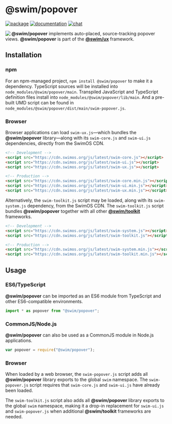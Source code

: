 # @swim/popover

[![package](https://img.shields.io/npm/v/@swim/popover.svg)](https://www.npmjs.com/package/@swim/popover)
[![documentation](https://img.shields.io/badge/doc-TypeDoc-blue.svg)](https://docs.swimos.org/js/latest/modules/_swim_popover.html)
[![chat](https://img.shields.io/badge/chat-Gitter-green.svg)](https://gitter.im/swimos/community)

<a href="https://www.swimos.org"><img src="https://docs.swimos.org/readme/marlin-blue.svg" align="left"></a>

**@swim/popover** implements auto-placed, source-tracking popover views.
**@swim/popover** is part of the
[**@swim/ux**](https://github.com/swimos/swim/tree/master/swim-toolkit-js/swim-ux-js/@swim/ux) framework.

## Installation

### npm

For an npm-managed project, `npm install @swim/popover` to make it a dependency.
TypeScript sources will be installed into `node_modules/@swim/popover/main`.
Transpiled JavaScript and TypeScript definition files install into
`node_modules/@swim/popover/lib/main`.  And a pre-built UMD script can
be found in `node_modules/@swim/popover/dist/main/swim-popover.js`.

### Browser

Browser applications can load `swim-ux.js`—which bundles the **@swim/popover**
library—along with its `swim-core.js` and `swim-ui.js` dependencies, directly
from the SwimOS CDN.

```html
<!-- Development -->
<script src="https://cdn.swimos.org/js/latest/swim-core.js"></script>
<script src="https://cdn.swimos.org/js/latest/swim-ui.js"></script>
<script src="https://cdn.swimos.org/js/latest/swim-ux.js"></script>

<!-- Production -->
<script src="https://cdn.swimos.org/js/latest/swim-core.min.js"></script>
<script src="https://cdn.swimos.org/js/latest/swim-ui.min.js"></script>
<script src="https://cdn.swimos.org/js/latest/swim-ux.min.js"></script>
```

Alternatively, the `swim-toolkit.js` script may be loaded, along with its
`swim-system.js` dependency, from the SwimOS CDN.  The `swim-toolkit.js`
script bundles **@swim/popover** together with all other
[**@swim/toolkit**](https://github.com/swimos/swim/tree/master/swim-toolkit-js/@swim/toolkit)
frameworks.

```html
<!-- Development -->
<script src="https://cdn.swimos.org/js/latest/swim-system.js"></script>
<script src="https://cdn.swimos.org/js/latest/swim-toolkit.js"></script>

<!-- Production -->
<script src="https://cdn.swimos.org/js/latest/swim-system.min.js"></script>
<script src="https://cdn.swimos.org/js/latest/swim-toolkit.min.js"></script>
```

## Usage

### ES6/TypeScript

**@swim/popover** can be imported as an ES6 module from TypeScript and other
ES6-compatible environments.

```typescript
import * as popover from "@swim/popover";
```

### CommonJS/Node.js

**@swim/popover** can also be used as a CommonJS module in Node.js applications.

```javascript
var popover = require("@swim/popover");
```

### Browser

When loaded by a web browser, the `swim-popover.js` script adds all
**@swim/popover** library exports to the global `swim` namespace.
The `swim-popover.js` script requires that `swim-core.js` and `swim-ui.js`
have already been loaded.

The `swim-toolkit.js` script also adds all **@swim/popover** library
exports to the global `swim` namespace, making it a drop-in replacement for
`swim-ui.js` and `swim-popover.js` when additional **@swim/toolkit** frameworks
are needed.
